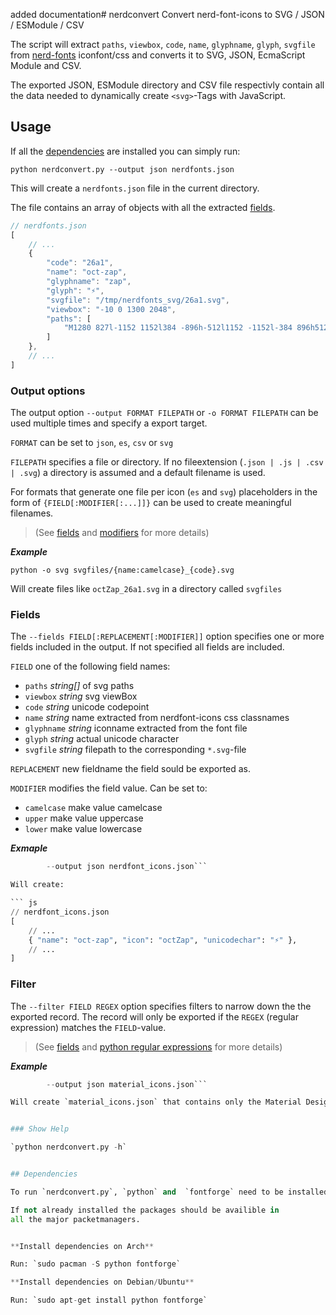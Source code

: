 added documentation# nerdconvert
Convert nerd-font-icons to SVG / JSON / ESModule / CSV

    
The script will extract `paths`, `viewbox`, `code`, `name`, `glyphname`,
`glyph`, `svgfile` from [nerd-fonts](https://github.com/ryanoasis/nerd-fonts)
iconfont/css and converts it to SVG, JSON, EcmaScript Module and CSV. 

The exported JSON, ESModule directory and CSV file respectivly contain
all the data needed to dynamically create `<svg>`-Tags with JavaScript.


## Usage

If all the [dependencies](#dependencies) are installed you can simply run:

`python nerdconvert.py --output json nerdfonts.json`

This will create a `nerdfonts.json` file in the current directory.

The file contains an array of objects with all the extracted [fields](#fields).

``` js
// nerdfonts.json
[
    // ...
    {
        "code": "26a1",
        "name": "oct-zap",
        "glyphname": "zap",
        "glyph": "⚡",
        "svgfile": "/tmp/nerdfonts_svg/26a1.svg",
        "viewbox": "-10 0 1300 2048",
        "paths": [
            "M1280 827l-1152 1152l384 -896h-512l1152 -1152l-384 896h512z"
        ]
    },
    // ...
]
```

### Output options


The output option `--output FORMAT FILEPATH` or `-o FORMAT FILEPATH`
can be used multiple times and specify a export target.

`FORMAT` can be set to `json`, `es`, `csv` or `svg`

`FILEPATH` specifies a file or directory.
If no fileextension (`.json | .js | .csv | .svg`) a directory is assumed
and a default filename is used.

For formats that generate one file per icon (`es` and `svg`)
placeholders in the form of `{FIELD[:MODIFIER[:...]]}` can be used
to create meaningful filenames.
> (See [fields](#fields) and [modifiers](#modifiers) for more details)

***Example***

`python -o svg svgfiles/{name:camelcase}_{code}.svg`

Will create files like `octZap_26a1.svg` in a directory called `svgfiles`


### Fields

The `--fields FIELD[:REPLACEMENT[:MODIFIER]]` option specifies one or more
fields included in the output. If not specified all fields are included.

`FIELD` one of the following field names:

* `paths` *string[]* of svg paths 
* `viewbox` *string* svg viewBox
* `code` *string* unicode codepoint
* `name` *string* name extracted from nerdfont-icons css classnames
* `glyphname` *string* iconname extracted from the font file
* `glyph` *string* actual unicode character 
* `svgfile` *string* filepath to the corresponding `*.svg`-file


`REPLACEMENT` new fieldname the field sould be exported as.

`MODIFIER` modifies the field value. Can be set to:

* `camelcase` make value camelcase
* `upper` make value uppercase
* `lower` make value lowercase

***Exmaple***

```python nerdconvert.py --fields name name:icon:camelcase glyph:unicodechar \
        --output json nerdfont_icons.json```

Will create:

``` js
// nerdfont_icons.json 
[
    // ...
    { "name": "oct-zap", "icon": "octZap", "unicodechar": "⚡" },
    // ...
]
```



### Filter 

The `--filter FIELD REGEX` option specifies filters to narrow down the 
the exported record. The record will only be exported if the `REGEX`
(regular expression) matches the `FIELD`-value.

> (See [fields](#fields) and
> [python regular expressions](https://docs.python.org/3/library/re.html)
> for more details)

***Example***

```python nerdconvert.py --filter name '^mdi' --filter \
        --output json material_icons.json```

Will create `material_icons.json` that contains only the Material Design Icons.


### Show Help

`python nerdconvert.py -h`


## Dependencies

To run `nerdconvert.py`, `python` and  `fontforge` need to be installed first.

If not already installed the packages should be availible in
all the major packetmanagers.


**Install dependencies on Arch**

Run: `sudo pacman -S python fontforge`

**Install dependencies on Debian/Ubuntu**

Run: `sudo apt-get install python fontforge`

